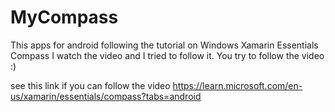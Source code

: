 # MyCompass

This apps for android following the tutorial on Windows Xamarin Essentials Compass I watch the video and I tried to follow it. You try to follow the video :)

see this link if you can follow the video https://learn.microsoft.com/en-us/xamarin/essentials/compass?tabs=android 
